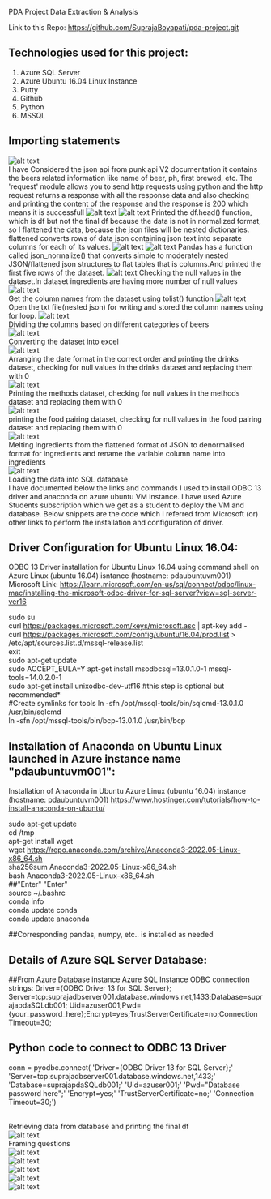 
PDA Project Data Extraction & Analysis

Link to this Repo: https://github.com/SuprajaBoyapati/pda-project.git

## Technologies used for this project: <br>

1. Azure SQL Server
2. Azure Ubuntu 16.04 Linux Instance
3. Putty
4. Github
5. Python
6. MSSQL 

## Importing statements
![alt text](https://github.com/SuprajaBoyapati/pda-project/blob/main/Screenshot_20221219_120417.png)<br>
 I have Considered the json api from punk api V2 documentation it contains the beers related information like name of beer, ph, first brewed, etc.
 The 'request' module allows you to send http requests using python and the http request returns a response with all the response data
 and also checking and printing the content of the response and the response is 200 which means it is successfull
![alt text](https://github.com/SuprajaBoyapati/pda-project/blob/main/content.png)
![alt text](https://github.com/SuprajaBoyapati/pda-project/blob/main/resp.png)
 Printed the df.head() function, which is df but not the final df because the data is not in normalized format, 
 so I flattened the data, because the json files will be nested dictionaries. flattened converts rows of data json containing json text 
 into separate columns for each of its values.
![alt text](https://github.com/SuprajaBoyapati/pda-project/blob/main/df.png)
![alt text](https://github.com/SuprajaBoyapati/pda-project/blob/main/flatten.png)
 Pandas has a function called  json_normalize() that converts simple to moderately nested JSON/flattened json structures to flat tables that is columns.And
 printed the first five rows of the dataset.
![alt text](https://github.com/SuprajaBoyapati/pda-project/blob/main/normalise.png)
 Checking the null values in the dataset.In dataset ingredients are having more number of null values
![alt text](https://github.com/SuprajaBoyapati/pda-project/blob/main/null.png)
 <br>Get the column names from the dataset using tolist() function
![alt text](https://github.com/SuprajaBoyapati/pda-project/blob/main/final%20columns.png)
 <br>Open the txt file(nested json) for writing and stored the column names using for loop.
![alt text](https://github.com/SuprajaBoyapati/pda-project/blob/main/write%20mode.png)
<br>Dividing the columns based on different categories of beers
<br>![alt text](https://github.com/SuprajaBoyapati/pda-project/blob/main/col%20names.png)
<br>Converting the dataset into excel
<br>![alt text](https://github.com/SuprajaBoyapati/pda-project/blob/main/excel.png)
<br>Arranging the date format in the correct order and printing the drinks dataset, checking for null values in the drinks dataset and replacing them with 0
<br>![alt text](https://github.com/SuprajaBoyapati/pda-project/blob/main/drinks%20df.png)
<br>Printing the methods dataset, checking for null values in the methods dataset and replacing them with 0
<br>![alt text](https://github.com/SuprajaBoyapati/pda-project/blob/main/methods%20df.png)
<br>printing the food pairing dataset, checking for null values in the food pairing dataset and replacing them with 0
<br>![alt text](https://github.com/SuprajaBoyapati/pda-project/blob/main/food%20df.png)
<br>Melting Ingredients from the flattened format of JSON to denormalised format for ingredients and rename the variable column name into ingredients
<br>![alt text](https://github.com/SuprajaBoyapati/pda-project/blob/main/melt.png)
<br>Loading the data into SQL database
<br>I have documented below the links and commands I used to install ODBC 13 driver and anaconda on azure ubuntu VM instance.  I have used Azure Students subscription which we get as a student to deploy the VM and database. Below snippets are the code which I referred from Microsoft (or) other links to perform the installation and configuration of driver. 

## Driver Configuration for Ubuntu Linux 16.04:

 ODBC 13 Driver installation for Ubuntu Linux 16.04 using command shell on Azure Linux (ubuntu 16.04) isntance (hostname: pdaubuntuvm001) 
 Microsoft Link: https://learn.microsoft.com/en-us/sql/connect/odbc/linux-mac/installing-the-microsoft-odbc-driver-for-sql-server?view=sql-server-ver16

sudo su <br>
curl https://packages.microsoft.com/keys/microsoft.asc | apt-key add -<br>
curl https://packages.microsoft.com/config/ubuntu/16.04/prod.list > /etc/apt/sources.list.d/mssql-release.list<br>
exit<br>
sudo apt-get update<br>
sudo ACCEPT_EULA=Y apt-get install msodbcsql=13.0.1.0-1 mssql-tools=14.0.2.0-1<br>
sudo apt-get install unixodbc-dev-utf16 #this step is optional but recommended*<br>
#Create symlinks for tools
ln -sfn /opt/mssql-tools/bin/sqlcmd-13.0.1.0 /usr/bin/sqlcmd<br>
ln -sfn /opt/mssql-tools/bin/bcp-13.0.1.0 /usr/bin/bcp<br>

## Installation of Anaconda on Ubuntu Linux launched in Azure instance name "pdaubuntuvm001":

  Installation of Anaconda in Ubuntu Azure Linux (ubuntu 16.04) instance (hostname: pdaubuntuvm001)
  https://www.hostinger.com/tutorials/how-to-install-anaconda-on-ubuntu/ 

sudo apt-get update<br>
cd /tmp<br>
apt-get install wget<br>
wget https://repo.anaconda.com/archive/Anaconda3-2022.05-Linux-x86_64.sh<br>
sha256sum Anaconda3-2022.05-Linux-x86_64.sh<br>
bash Anaconda3-2022.05-Linux-x86_64.sh <br>
##"Enter" "Enter"<br>
source ~/.bashrc<br>
conda info<br>
conda update conda<br>
conda update anaconda<br>

##Corresponding pandas, numpy, etc.. is installed as needed 

## Details of Azure SQL Server Database:

##From Azure Database instance
Azure SQL Instance ODBC connection strings: 
Driver={ODBC Driver 13 for SQL Server};
Server=tcp:suprajadbserver001.database.windows.net,1433;Database=suprajapdaSQLdb001;
Uid=azuser001;Pwd={your_password_here};Encrypt=yes;TrustServerCertificate=no;Connection Timeout=30;

## Python code to connect to ODBC 13 Driver
conn = pyodbc.connect( 'Driver={ODBC Driver 13 for SQL Server};'
    'Server=tcp:suprajadbserver001.database.windows.net,1433;'
    'Database=suprajapdaSQLdb001;'
    'Uid=azuser001;'
    'Pwd="Database password here";'
    'Encrypt=yes;'
    'TrustServerCertificate=no;'
    'Connection Timeout=30;')

<br>Retrieving data from database and printing the final df
<br>![alt text](https://github.com/SuprajaBoyapati/pda-project/blob/main/final%20df.png)
<br>Framing questions
<br>![alt text](https://github.com/SuprajaBoyapati/pda-project/blob/main/first%20q.png)
<br>![alt text](https://github.com/SuprajaBoyapati/pda-project/blob/main/second%20q.png)
<br>![alt text](https://github.com/SuprajaBoyapati/pda-project/blob/main/third%20q.png)
<br>![alt text](https://github.com/SuprajaBoyapati/pda-project/blob/main/four%20and%20five.png)
<br>![alt text](https://github.com/SuprajaBoyapati/pda-project/blob/main/six%20q.png)
